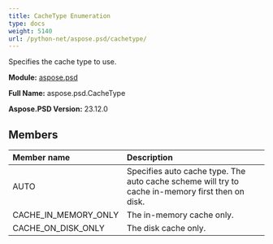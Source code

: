 ```yaml
---
title: CacheType Enumeration
type: docs
weight: 5140
url: /python-net/aspose.psd/cachetype/
---
```


Specifies the cache type to use.

**Module:** [aspose.psd](/psd/python-net/aspose.psd/)

**Full Name:** aspose.psd.CacheType

**Aspose.PSD Version:** 23.12.0

## **Members**
| **Member name** | **Description** |
| :- | :- |
| AUTO | Specifies auto cache type. The auto cache scheme will try to cache in-memory first then on disk. |
| CACHE_IN_MEMORY_ONLY | The in-memory cache only. |
| CACHE_ON_DISK_ONLY | The disk cache only. |

